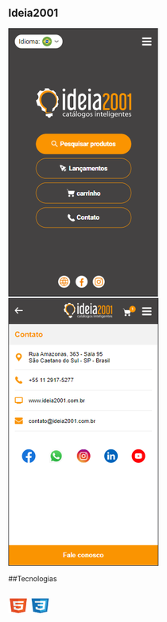 ## Ideia2001

![home](https://github.com/Muglly/Ideia2001/blob/master/assts/img/Home.PNG)
![contato](https://github.com/Muglly/Ideia2001/blob/master/assts/img/Contato.PNG)

##Tecnologias

<div style="display: inline_block"><br>
  <img align="center" alt="Rafa-HTML" height="30" width="40" src="https://raw.githubusercontent.com/devicons/devicon/master/icons/html5/html5-original.svg">
  <img align="center" alt="Rafa-CSS" height="30" width="40" src="https://raw.githubusercontent.com/devicons/devicon/master/icons/css3/css3-original.svg">
</div>
